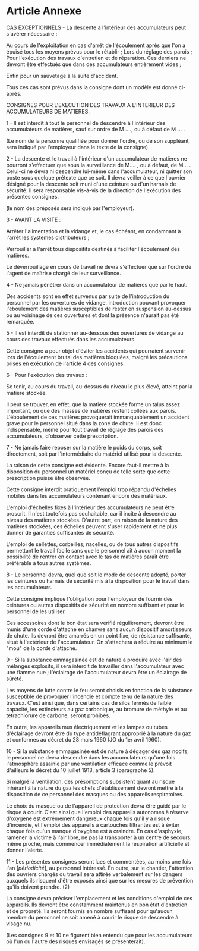 # Article Annexe

CAS EXCEPTIONNELS - La descente à l'intérieur des accumulateurs peut s'avérer nécessaire :

Au cours de l'exploitation en cas d'arrêt de l'écoulement après que l'on a épuisé tous les moyens prévus pour le rétablir ;    Lors du réglage des parois ;    Pour l'exécution des travaux d'entretien et de réparation. Ces derniers ne devront être effectués que dans des accumulateurs entièrement vides ;

Enfin pour un sauvetage à la suite d'accident.

Tous ces cas sont prévus dans la consigne dont un modèle est donné ci-après.

CONSIGNES POUR L'EXECUTION DES TRAVAUX A L'INTERIEUR DES ACCUMULATEURS DE MATIERES.

1 - Il est interdit à tout le personnel de descendre à l'intérieur des accumulateurs de matières, sauf sur ordre de M ....,    ou à défaut de M ...       .

(Le nom de la personne qualifiée pour donner l'ordre, ou de son suppléant, sera indiqué par l'employeur dans le texte de la consigne).

2 - La descente et le travail à l'intérieur d'un accumulateur de matières ne pourront s'effectuer que sous la surveillance de M.... , ou à défaut, de M...     . Celui-ci ne devra ni descendre lui-même dans l'accumulateur, ni quitter son poste sous quelque prétexte que ce soit. Il devra veiller à ce que l'ouvrier désigné pour la descente soit muni d'une ceinture ou d'un harnais de sécurité. Il sera responsable vis-à-vis de la direction de l'exécution des présentes consignes.

(le nom des préposés sera indiqué par l'employeur).

3 - AVANT LA VISITE :

Arrêter l'alimentation et la vidange et, le cas échéant, en condamnant à l'arrêt les systèmes distributeurs ;

Verrouiller à l'arrêt tous dispositifs destinés à faciliter l'écoulement des matières.

Le déverrouillage en cours de travail ne devra s'effectuer que sur l'ordre de l'agent de maîtrise chargé de leur surveillance.

4 - Ne jamais pénétrer dans un accumulateur de matières que par le haut.

Des accidents sont en effet survenus par suite de l'introduction du personnel par les ouvertures de vidange, introduction pouvant provoquer l'éboulement des matières susceptibles de rester en suspension au-dessus ou au voisinage de ces ouvertures et dont la présence n'aurait pas été remarquée.

5 - Il est interdit de stationner au-dessous des ouvertures de vidange au cours des travaux effectués dans les accumulateurs.

Cette consigne a pour objet d'éviter les accidents qui pourraient survenir lors de l'écoulement brutal des matières bloquées, malgré les précautions prises en exécution de l'article 4 des consignes.

6 - Pour l'exécution des travaux :

Se tenir, au cours du travail, au-dessus du niveau le plus élevé, atteint par la matière stockée.

Il peut se trouver, en effet, que la matière stockée forme un talus assez important, ou que des masses de matières restent collées aux parois. L'éboulement de ces matières provoquerait immanquablement un accident grave pour le personnel situé dans la zone de chute. Il est donc indispensable, même pour tout travail de réglage des parois des accumulateurs, d'observer cette prescription.

7 - Ne jamais faire reposer sur la matière le poids du corps, soit directement, soit par l'intermédiaire du matériel utilisé pour la descente.

La raison de cette consigne est évidente. Encore faut-il mettre à la disposition du personnel un matériel conçu de telle sorte que cette prescription puisse être observée.

Cette consigne interdit pratiquement l'emploi trop répandu d'échelles mobiles dans les accumulateurs contenant encore des matériaux.

L'emploi d'échelles fixes à l'intérieur des accumulateurs ne peut être proscrit. Il n'est toutefois pas souhaitable, car il incite à descendre au niveau des matières stockées. D'autre part, en raison de la nature des matières stockées, ces échelles peuvent s'user rapidement et ne plus donner de garanties suffisantes de sécurité.

L'emploi de sellettes, corbeilles, nacelles, ou de tous autres dispositifs permettant le travail facile sans que le personnel ait à aucun moment la possibilité de rentrer en contact avec le tas de matières paraît être préférable à tous autres systèmes.

8 - Le personnel devra, quel que soit le mode de descente adopté, porter les ceintures ou harnais de sécurité mis à la disposition pour le travail dans les accumulateurs.

Cette consigne implique l'obligation pour l'employeur de fournir des ceintures ou autres dispositifs de sécurité en nombre suffisant et pour le personnel de les utiliser.

Ces accessoires dont le bon état sera vérifié régulièrement, devront être munis d'une corde d'attache en chanvre sans aucun dispositif amortisseurs de chute. Ils devront être amarrés en un point fixe, de résistance suffisante, situé à l'extérieur de l'accumulateur. On s'attachera à réduire au minimum le "mou" de la corde d'attache.

9 - Si la substance emmagasinée est de nature à produire avec l'air des mélanges explosifs, il sera interdit de travailler dans l'accumulateur avec une flamme nue ; l'éclairage de l'accumulateur devra être un éclairage de sûreté.

Les moyens de lutte contre le feu seront choisis en fonction de la substance susceptible de provoquer l'incendie et compte tenu de la nature des travaux. C'est ainsi que, dans certains cas de silos fermés de faible capacité, les extincteurs au gaz carbonique, au bromure de méthyle et au tétrachlorure de carbone, seront prohibés.

En outre, les appareils mus électriquement et les lampes ou tubes d'éclairage devront être du type antidéflagrant approprié à la nature du gaz et conformes au décret du 28 mars 1960 (JO du 1er avril 1960).

10 - Si la substance emmagasinée est de nature à dégager des gaz nocifs, le personnel ne devra descendre dans les accumulateurs qu'une fois l'atmosphère assainie par une ventilation efficace comme le prévoit d'ailleurs le décret du 10 juillet 1913, article 3 (paragraphe 5).

Si malgré la ventilation, des présomptions subsistent quant au risque inhérant à la nature du gaz les chefs d'établissement devront mettre à la disposition de ce personnel des masques ou des appareils respiratoires.

Le choix du masque ou de l'appareil de protection devra être guidé par le risque à courir. C'est ainsi que l'emploi des appareils autonomes à réserve d'oxygène est extrêmement dangereux chaque fois qu'il y a risque d'incendie, et l'emploi des appareils à cartouches filtrantes est à éviter chaque fois qu'un manque d'oxygène est à craindre. En cas d'asphyxie, ramener la victime à l'air libre, ne pas la transporter à un centre de secours, même proche, mais commencer immédiatement la respiration artificielle et donner l'alerte.

11 - Les présentes consignes seront lues et commentées, au moins une fois l'an [*périodicité*], au personnel intéressé. En outre, sur le chantier, l'attention des ouvriers chargés du travail sera attirée verbalement sur les dangers auxquels ils risquent d'être exposés ainsi que sur les mesures de prévention qu'ils doivent prendre. (2)

La consigne devra préciser l'emplacement et les conditions d'emploi de ces appareils. Ils devront être constamment maintenus en bon état d'entretien et de propreté. Ils seront fournis en nombre suffisant pour qu'aucun membre du personnel ne soit amené à courir le risque de descendre à visage nu.

(Les consignes 9 et 10 ne figurent bien entendu que pour les accumulateurs où l'un ou l'autre des risques envisagés se présenterait).
